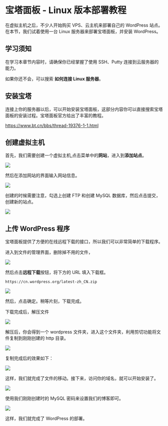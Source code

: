 # 宝塔面板 - Linux 版本部署教程

在虚拟主机之后，不少人开始购买 VPS、云主机来部署自己的 WordPress 站点。在本节，我们试着使用一台 Linux 服务器来部署宝塔面板，并安装 WordPress。

## 学习须知

在学习本章节内容时，请确保你已经掌握了使用 SSH、Putty 连接到云服务器的能力。

如果你还不会，可以搜索 **如何连接 Linux 服务器**。

## 安装宝塔

连接上你的服务器以后，可以开始安装宝塔面板，这部分内容你可以直接搜索宝塔面板的安装过程。宝塔面板官方给出了丰富的教程。

https://www.bt.cn/bbs/thread-19376-1-1.html

## 创建虚拟主机

首先，我们需要创建一个虚拟主机,点击菜单中的**网站**，进入到**添加站点**。



![](https://postimg.aliavv.com/201810/j4bf4.jpg)

然后在添加网站的界面输入网站信息。

![](/Users/bestony/Downloads/EasyWordPressBook/deployment/images/bd1yp.jpg)

创建的时候需要注意，勾选上创建 FTP 和创建 MySQL 数据库，然后点击提交，创建新的站点。

![](/Users/bestony/Downloads/EasyWordPressBook/deployment/images/xv0qe.jpg)



## 上传 WordPress 程序

宝塔面板提供了方便的在线远程下载的接口，所以我们可以非常简单的下载程序。

进入到文件的管理界面，删除掉不用的文件，

![](https://postimg.aliavv.com/201810/bt7nz.jpg)

然后点击**远程下载**按钮，将下方的 URL 填入下载框。

```
https://cn.wordpress.org/latest-zh_CN.zip
```

![](https://postimg.aliavv.com/201810/a5ybm.jpg)

然后，点击确定。稍等片刻，下载完成。

下载完成后，解压文件

![](https://postimg.aliavv.com/201810/mq8qv.jpg)

解压后，你会得到一个 wordpress 文件夹，进入这个文件夹，利用剪切功能将文件复制到刚刚创建的 http 目录。

![](https://postimg.aliavv.com/201810/wnluc.jpg)

复制完成后的效果如下：

![](https://postimg.aliavv.com/201810/fxtzc.jpg)

这样，我们就完成了文件的移动。接下来，访问你的域名，就可以开始安装了。

![](https://postimg.aliavv.com/201810/vnmry.jpg)

使用我们刚刚创建时的 MySQL 密码来设置我们的博客即可。

![](https://postimg.aliavv.com/201810/yc2ri.jpg)

这样，我们就完成了 WordPress 的部署。